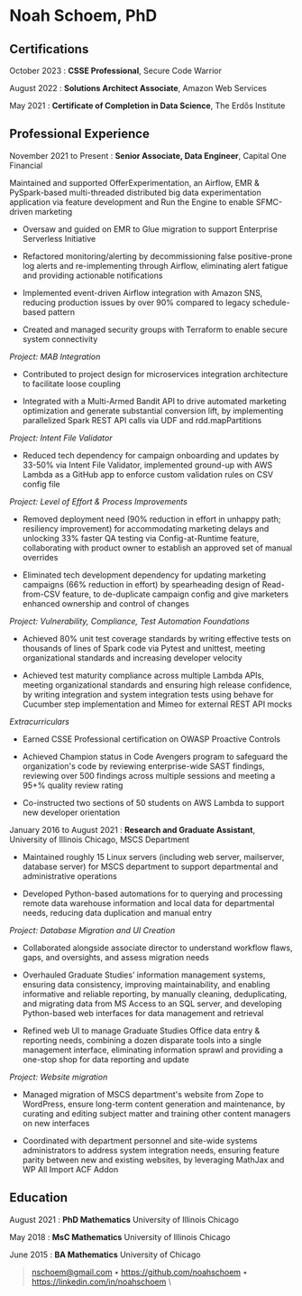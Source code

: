 Noah Schoem, PhD
================

<!--

<!-- Experienced data and software engineer with 8 years experience. Honed _SQL_, _Python_ scripting, and _bash_ skills as a data consultant and sysadmin during grad school; supercharged these on _AWS_, _Spark on EMR and Glue_, and _Lambda_ on Agile delivery team. Proven collaborative and communication track record with Product teammates and internal customers, understanding diverse perspectives and identifying gaps and needs. Strong growth mindset; embraces continuing education; always seeking to improve and safeguard systems and processes.

-------------- -->

Certifications
--------------

October 2023
:  **CSSE Professional**, Secure Code Warrior

August 2022
:  **Solutions Architect Associate**, Amazon Web Services

May 2021
:  **Certificate of Completion in Data Science**, The Erdős Institute



Professional Experience
----------
November 2021 to Present
:  **Senior Associate, Data Engineer**, Capital One Financial

Maintained and supported OfferExperimentation, an Airflow, EMR \& PySpark-based multi-threaded distributed big data experimentation application via feature development and Run the Engine to enable SFMC-driven marketing

* Oversaw and guided on EMR to Glue migration to support Enterprise Serverless Initiative

* Refactored monitoring/alerting by decommissioning false positive-prone log alerts and re-implementing through Airflow, eliminating alert fatigue and providing actionable notifications

* Implemented event-driven Airflow integration with Amazon SNS, reducing production issues by over 90\% compared to legacy schedule-based pattern

* Created and managed security groups with Terraform to enable secure system connectivity

*Project: MAB Integration*

* Contributed to project design for microservices integration architecture to facilitate loose coupling

* Integrated with a Multi-Armed Bandit API to drive automated marketing optimization and generate substantial conversion lift, by implementing parallelized Spark REST API calls via UDF and rdd.mapPartitions

*Project: Intent File Validator*

* Reduced tech dependency for campaign onboarding and updates by 33-50\% via Intent File Validator, implemented ground-up with AWS Lambda as a GitHub app to enforce custom validation rules on CSV config file

*Project: Level of Effort \& Process Improvements*

* Removed deployment need (90\% reduction in effort in unhappy path; resiliency improvement) for accommodating marketing delays and unlocking 33\% faster QA testing via Config-at-Runtime feature, collaborating with product owner to establish an approved set of manual overrides 

* Eliminated tech development dependency for updating marketing campaigns (66\% reduction in effort) by spearheading design of Read-from-CSV feature, to de-duplicate campaign config and give marketers enhanced ownership and control of changes

<!--* Removed tech development need for onboarding new marketing campaigns (75\% reduction in tech team effort) via envisioning and leading team on program-level processing capability within a single execution workflow, enabling campaign onboarding and updates via a single config file-->

*Project: Vulnerability, Compliance, Test Automation Foundations*
  
* Achieved 80\% unit test coverage standards by writing effective tests on thousands of lines of Spark code via Pytest and unittest, meeting organizational standards and increasing developer velocity

* Achieved test maturity compliance across multiple Lambda APIs, meeting organizational standards and ensuring high release confidence, by writing integration and system integration tests using behave for Cucumber step implementation and Mimeo for external REST API mocks

<!--* Ensured security and compliance of OfferExperimentation via SCA vulnerability management and SAST remediation; Team champion for research and deep dives into remediating security issues-->

*Extracurriculars*

* Earned CSSE Professional certification on OWASP Proactive Controls

* Achieved Champion status in Code Avengers program to safeguard the organization's code by reviewing enterprise-wide SAST findings, reviewing over 500 findings across multiple sessions and meeting a 95+\% quality review rating

* Co-instructed two sections of 50 students on AWS Lambda to support new developer orientation

January 2016 to August 2021
:  **Research and Graduate Assistant**, University of Illinois Chicago, MSCS Department

* Maintained roughly 15 Linux servers (including web server, mailserver, database server) for MSCS department to support departmental and administrative operations

* Developed Python-based automations for  to querying and processing remote data warehouse information and local data for departmental needs, reducing data duplication and manual entry

*Project: Database Migration and UI Creation*

* Collaborated alongside associate director to understand workflow flaws, gaps, and oversights, and assess migration needs

* Overhauled Graduate Studies’ information management systems, ensuring data consistency, improving maintainability, and enabling informative and reliable reporting, by manually cleaning, deduplicating, and migrating data from MS Access to an SQL server, and developing Python-based web interfaces for data management and retrieval

* Refined web UI to manage Graduate Studies Office data entry \& reporting needs, combining a dozen disparate tools into a single management interface, eliminating information sprawl and providing a one-stop shop for data reporting and update

*Project: Website migration*


* Managed migration of MSCS department's website from Zope to WordPress,  ensure long-term content generation and maintenance, by curating and editing subject matter and training other content managers on new interfaces

* Coordinated with department personnel and site-wide systems administrators to address system integration needs, ensuring feature parity between new and existing websites, by leveraging MathJax and WP All Import ACF Addon

<!--* Developed automated integrations and data transfers between department's Intranet web server, database server, and new website using Python and WP All Import to migrate the Seminar calendar and existing seminar management interfaces with new website-->



<!--Volunteer Experience
--------------------

January 2020 to March 2021
:  **Volunteer Data Consultant**, UIC Graduate Employees Organization

* Advised leadership committee on technical matters, data governance, and security

*Project: Managed Data Migration*
  
* Implemented data migration from Excel to Airtable, a cloud managed database, securing data availability and integrity, automating report generation, and reducing data entry efforts-->

Education
--------------------

August 2021
:  **PhD Mathematics** University of Illinois Chicago

May 2018
:  **MsC Mathematics** University of Illinois Chicago

June 2015
:  **BA Mathematics** University of Chicago


> <nschoem@gmail.com> • <https://github.com/noahschoem> • <https://linkedin.com/in/noahschoem> \
